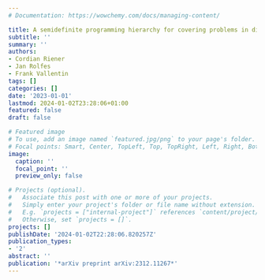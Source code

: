 ```yaml
---
# Documentation: https://wowchemy.com/docs/managing-content/

title: A semidefinite programming hierarchy for covering problems in discrete geometry
subtitle: ''
summary: ''
authors:
- Cordian Riener
- Jan Rolfes
- Frank Vallentin
tags: []
categories: []
date: '2023-01-01'
lastmod: 2024-01-02T23:28:06+01:00
featured: false
draft: false

# Featured image
# To use, add an image named `featured.jpg/png` to your page's folder.
# Focal points: Smart, Center, TopLeft, Top, TopRight, Left, Right, BottomLeft, Bottom, BottomRight.
image:
  caption: ''
  focal_point: ''
  preview_only: false

# Projects (optional).
#   Associate this post with one or more of your projects.
#   Simply enter your project's folder or file name without extension.
#   E.g. `projects = ["internal-project"]` references `content/project/deep-learning/index.md`.
#   Otherwise, set `projects = []`.
projects: []
publishDate: '2024-01-02T22:28:06.820257Z'
publication_types:
- '2'
abstract: ''
publication: '*arXiv preprint arXiv:2312.11267*'
---
```


